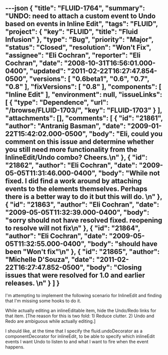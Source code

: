 ---json
{
  "title": "FLUID-1764",
  "summary": "UNDO: need to attach a custom event to Undo based on events in Inline Edit",
  "tags": "FLUID",
  "project": {
    "key": "FLUID",
    "title": "Fluid Infusion"
  },
  "type": "Bug",
  "priority": "Major",
  "status": "Closed",
  "resolution": "Won't Fix",
  "assignee": "Eli Cochran",
  "reporter": "Eli Cochran",
  "date": "2008-10-31T16:56:01.000-0400",
  "updated": "2011-02-22T16:27:47.854-0500",
  "versions": [
    "0.6beta1",
    "0.6",
    "0.7",
    "0.8"
  ],
  "fixVersions": [
    "0.8"
  ],
  "components": [
    "Inline Edit"
  ],
  "environment": null,
  "issueLinks": [
    {
      "type": "Dependence",
      "url": "/browse/FLUID-1703/",
      "key": "FLUID-1703"
    }
  ],
  "attachments": [],
  "comments": [
    {
      "id": "21861",
      "author": "Antranig Basman",
      "date": "2009-01-22T15:42:02.000-0500",
      "body": "Eli, could you comment on this issue and determine whether you still need more functionality from the InlineEdit/Undo combo? Cheers.\n"
    },
    {
      "id": "21862",
      "author": "Eli Cochran",
      "date": "2009-05-05T11:31:46.000-0400",
      "body": "While not fixed. I did find a work around by attaching events to the elements themselves. Perhaps there is a better way to do it but this will do.&#x20;\n"
    },
    {
      "id": "21863",
      "author": "Eli Cochran",
      "date": "2009-05-05T11:32:39.000-0400",
      "body": "sorry should not have resolved fixed. reopening to resolve will not fix\n"
    },
    {
      "id": "21864",
      "author": "Eli Cochran",
      "date": "2009-05-05T11:32:55.000-0400",
      "body": "should have been \"Won't fix\"\n"
    },
    {
      "id": "21865",
      "author": "Michelle D'Souza",
      "date": "2011-02-22T16:27:47.852-0500",
      "body": "Closing issues that were resolved for 1.0 and earlier releases.&#x20;\n"
    }
  ]
}
---
I'm attempting to implement the following scenario for InlineEdit and finding that I'm missing some hooks to do it.&#x20;

While actually editing an inlineEditable item, hide the Undo/Redo links for that item. \[The reason for this is two fold: 1) Reduce clutter. 2) Undo and Redo are ambiguous while actually editing.]&#x20;

I should like, at the time that I specify the fluid.undoDecorator as a componentDecorator for inlineEdit, to be able to specify which inlineEdit events I want Undo to listen to and what I want to fire when the event happens.&#x20;

        